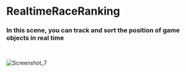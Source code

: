 # RealtimeRaceRanking


<h3>In this scene, you can track and sort the position of game objects in real time</h3><br>

![Screenshot_7](https://user-images.githubusercontent.com/9268751/111086509-76516380-852d-11eb-89ae-184675f33447.png)



